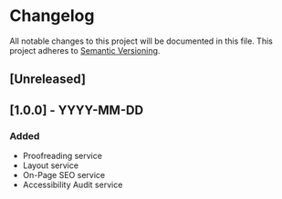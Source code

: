 # Changelog

All notable changes to this project will be documented in this file. This project adheres to [Semantic Versioning](https://semver.org/spec/v2.0.0.html).

## [Unreleased]

## [1.0.0] - YYYY-MM-DD

### Added

- Proofreading service
- Layout service
- On-Page SEO service
- Accessibility Audit service
